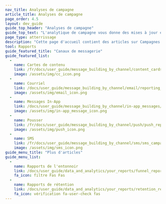 ```yaml
---
nav_title: Analyses de campagne
article_title: Analyses de campagne
page_order: 4.5
layout: dev_guide
guide_top_header: "Analyses de campagne"
guide_top_text: "L'analytique de campagne vous donne des mises à jour en temps réel sur les résultats de haut niveau de chaque campagne et variante au sein de cette campagne, ainsi que des détails au niveau du message. Choisissez votre canal de messagerie ci-dessous pour commencer."
page_type: atterrissage
description: "Cette page d'accueil contient des articles sur Campagnes Analytics pour chaque canal de messagerie."
tool: Rapports
guide_featured_title: "Canaux de messagerie"
guide_featured_list:
  - 
    name: Cartes de contenu
    link: /fr/docs/user_guide/message_building_by_channel/content_cards/reporting/
    image: /assets/img/cc_icon.png
  - 
    name: Courriel
    link: /docs/user_guide/message_building_by_channel/email/reporting_and_analytics/email_reporting/
    image: /assets/img/email_icon.png
  - 
    name: Messages In-App
    link: /docs/user_guide/message_building_by_channel/in-app_messages/reporting/
    image: /assets/img/in-app_message_icon.png
  - 
    name: Pousser
    link: /fr/docs/user_guide/message_building_by_channel/push/push_reporting/
    image: /assets/img/push_icon.png
  - 
    name: SMS
    link: /fr/docs/user_guide/message_building_by_channel/sms/sms_campaign_analytics/
    image: /assets/img/sms_icon.png
guide_menu_title: "Plus d'articles"
guide_menu_list:
  - 
    name: Rapports de l'entonnoir
    link: /docs/user_guide/data_and_analytics/your_reports/funnel_reports/
    fa_icon: filtre Fas Fas
  - 
    name: Rapports de rétention
    link: /docs/user_guide/data_and_analytics/your_reports/retention_reports/
    fa_icon: vérification fa-user-check fas
---
```


